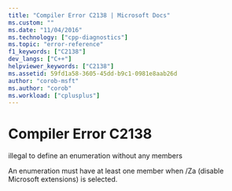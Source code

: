 ```yaml
---
title: "Compiler Error C2138 | Microsoft Docs"
ms.custom: ""
ms.date: "11/04/2016"
ms.technology: ["cpp-diagnostics"]
ms.topic: "error-reference"
f1_keywords: ["C2138"]
dev_langs: ["C++"]
helpviewer_keywords: ["C2138"]
ms.assetid: 59fd1a58-3605-45dd-b9c1-0981e8aab26d
author: "corob-msft"
ms.author: "corob"
ms.workload: ["cplusplus"]
---
```

# Compiler Error C2138
illegal to define an enumeration without any members  
  
 An enumeration must have at least one member when /Za (disable Microsoft extensions) is selected.